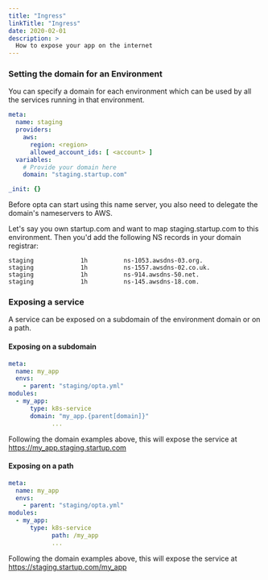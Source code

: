 ```yaml
---
title: "Ingress"
linkTitle: "Ingress"
date: 2020-02-01
description: >
  How to expose your app on the internet
---
```


### Setting the domain for an Environment
You can specify a domain for each environment which can be used by all 
the services running in that environment.

```yaml
meta:
  name: staging
  providers:
    aws:
      region: <region>
      allowed_account_ids: [ <account> ]
  variables:
    # Provide your domain here
    domain: "staging.startup.com"

_init: {}
```

Before opta can start using this name server, you also need to delegate the domain's nameservers to AWS.

Let's say you own startup.com and want to map staging.startup.com to this environment. Then you'd add the following NS records in your domain registrar:
```
staging				1h			ns-1053.awsdns-03.org.
staging				1h			ns-1557.awsdns-02.co.uk.
staging				1h			ns-914.awsdns-50.net.
staging				1h			ns-145.awsdns-18.com.
```

### Exposing a service

A service can be exposed on a subdomain of the environment domain or on a path.

#### Exposing on a subdomain

```yaml
meta:
  name: my_app 
  envs:
    - parent: "staging/opta.yml"
modules:
  - my_app:
      type: k8s-service
      domain: "my_app.{parent[domain]}"
			...
```

Following the domain examples above, this will expose the service at https://my_app.staging.startup.com


#### Exposing on a path

```yaml
meta:
  name: my_app 
  envs:
    - parent: "staging/opta.yml"
modules:
  - my_app:
      type: k8s-service
			path: /my_app
			...
```

Following the domain examples above, this will expose the service at https://staging.startup.com/my_app
